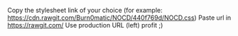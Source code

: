 Copy the stylesheet link of your choice (for example: https://cdn.rawgit.com/Burn0matic/NOCD/440f769d/NOCD.css)
Paste url in https://rawgit.com/
Use production URL (left)
profit ;)

